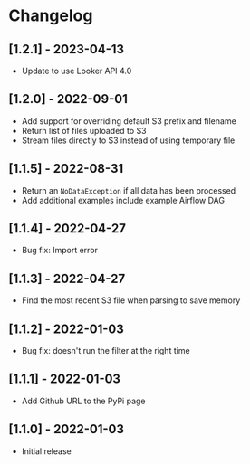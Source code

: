 # Changelog

## [1.2.1] - 2023-04-13

- Update to use Looker API 4.0

## [1.2.0] - 2022-09-01

- Add support for overriding default S3 prefix and filename
- Return list of files uploaded to S3
- Stream files directly to S3 instead of using temporary file

## [1.1.5] - 2022-08-31

- Return an `NoDataException` if all data has been processed
- Add additional examples include example Airflow DAG

## [1.1.4] - 2022-04-27

- Bug fix: Import error

## [1.1.3] - 2022-04-27

- Find the most recent S3 file when parsing to save memory

## [1.1.2] - 2022-01-03

- Bug fix: doesn't run the filter at the right time

## [1.1.1] - 2022-01-03

- Add Github URL to the PyPi page

## [1.1.0] - 2022-01-03

- Initial release
